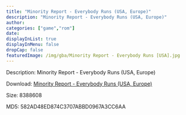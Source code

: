```yaml
---
title: "Minority Report - Everybody Runs (USA, Europe)"
description: "Minority Report - Everybody Runs (USA, Europe)"
author: 
categories: ["game","rom"]
date: 
displayInList: true
displayInMenu: false
dropCap: false
featuredImage: /img/gba/Minority Report - Everybody Runs [USA].jpg
---
```


Description: Minority Report - Everybody Runs (USA, Europe)

Download: <a style="text-decoration:underline;" href="https://mega.nz/#!PaJEUIjS!NL3E47K7aBRVCQ4Vet7gfJ6LtGngPWHotNqPK503KX4" target = "_blank" rel = "nofollow" > Minority Report - Everybody Runs (USA, Europe)</a>

Size: 8388608

MD5: 582AD48ED874C3707ABBD0967A3CC6AA

